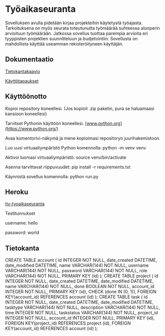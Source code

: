 # Työaikaseuranta

Sovelluksen avulla pidetään kirjaa projekteihin käytetystä työajasta. Tarkoituksena on myös seurata toteutunutta työmäärää suhteessa alunperin arvioituun työmäärään. Jatkossa sovellus tuottaa parempia arvioita eri tyyppisten projektien suunnitteluun ja budjetointiin. Sovellusta on mahdollista käyttää useamman rekisteröityneen käyttäjän.

## Dokumentaatio

[Tietokantakaavio](https://github.com/tjvalkonen/tyoaikaseuranta/blob/master/dokumentointi/Tietokantakaavio01.png)

[Käyttötapaukset](https://github.com/tjvalkonen/tyoaikaseuranta/blob/master/dokumentointi/kayttotapaukset.md)

## Käyttöönotto

Kopioi repository koneellesi. (Jos kopioit .zip paketin, pura se haluamaasi kansioon koneellesi)

Tarvitset Pythonin käyttöön koneellesi. [www.python.org](https://www.python.org/)

Avaa komentorivi-näkymä ja mene kopioimasi repositoryn juurihakemistoon.

Luo uusi virtuaaliympäristö Python komennolla: python -m venv venv

Aktivoi luomasi virtuaaliympäristö: source venv/bin/activate

Asenna tarvittavat riippuvuudet: pip install -r requirements.txt

Käynnistä sovellus komennolla: python run.py

## Heroku

[tjv-tyoaikaseuranta](https://tjv-tyoaikaseuranta.herokuapp.com/)

Testitunnukset

username: hello

password: world

## Tietokanta

CREATE TABLE account (
	id INTEGER NOT NULL, 
	date_created DATETIME, 
	date_modified DATETIME, 
	name VARCHAR(144) NOT NULL, 
	username VARCHAR(144) NOT NULL, 
	password VARCHAR(144) NOT NULL, 
	role VARCHAR(144) NOT NULL, 
	PRIMARY KEY (id)
);
CREATE TABLE project (
	id INTEGER NOT NULL, 
	date_created DATETIME, 
	date_modified DATETIME, 
	name VARCHAR(144) NOT NULL, 
	done BOOLEAN NOT NULL, 
	account_id INTEGER NOT NULL, 
	PRIMARY KEY (id), 
	CHECK (done IN (0, 1)), 
	FOREIGN KEY(account_id) REFERENCES account (id)
);
CREATE TABLE task (
	id INTEGER NOT NULL, 
	date_created DATETIME, 
	date_modified DATETIME, 
	tasktype VARCHAR(144) NOT NULL, 
	description VARCHAR(144) NOT NULL, 
	time INTEGER NOT NULL, 
	taskstatus VARCHAR(144) NOT NULL, 
	project_id INTEGER NOT NULL, 
	account_id INTEGER NOT NULL, 
	PRIMARY KEY (id), 
	FOREIGN KEY(project_id) REFERENCES project (id), 
	FOREIGN KEY(account_id) REFERENCES account (id)
);

